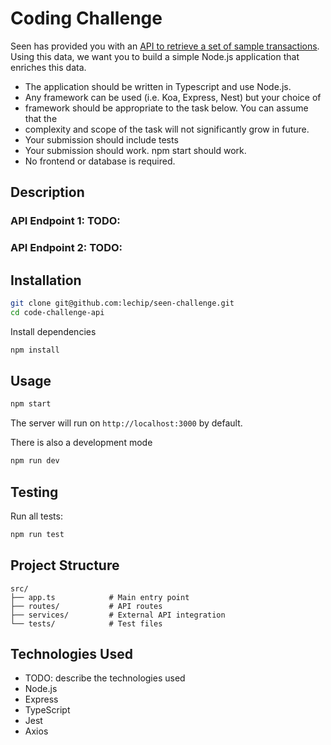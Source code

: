 # Coding Challenge

Seen has provided you with an [API to retrieve a set of sample transactions](https://cdn.seen.com/challenge/transactions-v2.json). Using this data, we want you to build a simple Node.js application that enriches this data.

- The application should be written in Typescript and use Node.js.
- Any framework can be used (i.e. Koa, Express, Nest) but your choice of
- framework should be appropriate to the task below. You can assume that the
- complexity and scope of the task will not significantly grow in future.
- Your submission should include tests
- Your submission should work. npm start should work.
- No frontend or database is required.

## Description

### API Endpoint 1: TODO:

### API Endpoint 2: TODO:

## Installation

```bash
git clone git@github.com:lechip/seen-challenge.git
cd code-challenge-api
```

Install dependencies

```bash
npm install
```

## Usage

```bash
npm start
```

The server will run on `http://localhost:3000` by default.

There is also a development mode

```bash
npm run dev
```

## Testing

Run all tests:

```bash
npm run test
```

## Project Structure

```text
src/
├── app.ts            # Main entry point
├── routes/           # API routes
├── services/         # External API integration
└── tests/            # Test files
```

## Technologies Used

- TODO: describe the technologies used
- Node.js
- Express
- TypeScript
- Jest
- Axios